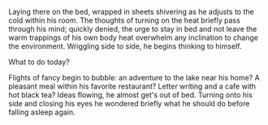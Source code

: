 Laying there on the bed, wrapped in sheets shivering as he adjusts to
the cold within his room. The thoughts of turning on the heat briefly
pass through his mind; quickly denied, the urge to stay in bed and not
leave the warm trappings of his own body heat overwhelm any inclination
to change the environment. Wriggling side to side, he begins thinking to
himself. 

What to do today? 

Flights of fancy begin to bubble: an adventure to the lake near his
home? A pleasant meal within his favorite restaurant? Letter writing and
a cafe with hot black tea? Ideas flowing, he almost get's out of bed.
Turning onto his side and closing his eyes he wondered briefly what he
should do before falling asleep again. 
